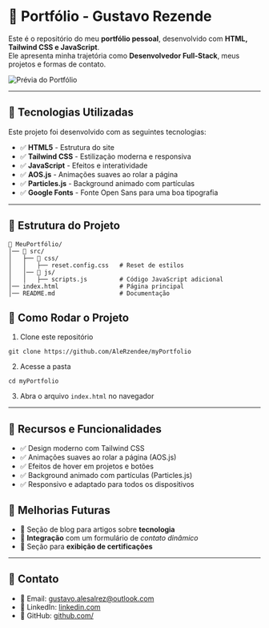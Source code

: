 # 🚀 **Portfólio - Gustavo Rezende**  

Este é o repositório do meu **portfólio pessoal**, desenvolvido com **HTML, Tailwind CSS e JavaScript**.  
Ele apresenta minha trajetória como **Desenvolvedor Full-Stack**, meus projetos e formas de contato.  

![Prévia do Portfólio](https://via.placeholder.com/1200x600?text=Preview)  

---

## 📌 **Tecnologias Utilizadas**  
Este projeto foi desenvolvido com as seguintes tecnologias:  

- ✅ **HTML5** - Estrutura do site  
- ✅ **Tailwind CSS** - Estilização moderna e responsiva  
- ✅ **JavaScript** - Efeitos e interatividade  
- ✅ **AOS.js** - Animações suaves ao rolar a página  
- ✅ **Particles.js** - Background animado com partículas  
- ✅ **Google Fonts** - Fonte Open Sans para uma boa tipografia  

---

## 📌 **Estrutura do Projeto**  
```plaintext
📂 MeuPortfólio/
│── 📂 src/
│   ├── 📂 css/
│   │   ├── reset.config.css   # Reset de estilos
│   │── 📂 js/
│   │   ├── scripts.js         # Código JavaScript adicional
│── index.html                 # Página principal
│── README.md                  # Documentação
```	

## 📌 **Como Rodar o Projeto**

1. Clone este repositório
```
git clone https://github.com/AleRzendee/myPortfolio
```

2. Acesse a pasta
```
cd myPortfolio
```

3. Abra o arquivo <code>index.html</code> no navegador

---

## 📌 Recursos e Funcionalidades

- ✅ Design moderno com Tailwind CSS
- ✅ Animações suaves ao rolar a página (AOS.js)
- ✅ Efeitos de hover em projetos e botões
- ✅ Background animado com partículas (Particles.js)
- ✅ Responsivo e adaptado para todos os dispositivos

## 📌 Melhorias Futuras

- 📌 Seção de blog para artigos sobre **tecnologia**
- 📌 **Integração** com um formulário de *contato dinâmico*
- 📌 Seção para **exibição de certificações**

---
  
## 📌 Contato

- 📧 Email: gustavo.alesalrez@outlook.com
- 💼 LinkedIn: [linkedin.com](www.linkedin.com/in/gustavorezendeee)
- 📂 GitHub: [github.com/](https://github.com/AleRzendee)




